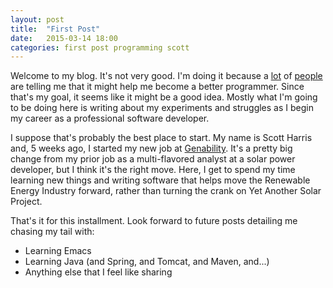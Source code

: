 ```yaml
---
layout: post
title:  "First Post"
date:   2015-03-14 18:00
categories: first post programming scott
---
```

Welcome to my blog. It's not very good. I'm doing it because a [lot](https://sites.google.com/site/steveyegge2/you-should-write-blogs) of [people](http://blog.codinghorror.com/fear-of-writing/) are telling me that it might help me become a better programmer. Since that's my goal, it seems like it might be a good idea. Mostly what I'm going to be doing here is writing about my experiments and struggles as I begin my career as a professional software developer.

I suppose that's probably the best place to start. My name is Scott Harris and, 5 weeks ago, I started my new job at [Genability](http://genability.com). It's a pretty big change from my prior job as a multi-flavored analyst at a solar power developer, but I think it's the right move. Here, I get to spend my time learning new things and writing software that helps move the Renewable Energy Industry forward, rather than turning the crank on Yet Another Solar Project.

That's it for this installment. Look forward to future posts detailing me chasing my tail with:

* Learning Emacs
* Learning Java (and Spring, and Tomcat, and Maven, and...)
* Anything else that I feel like sharing
